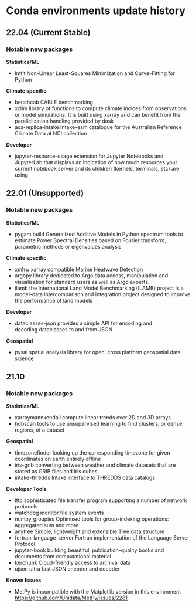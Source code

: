 # Conda environments update history

## 22.04 (Current Stable)

### Notable new packages

**Statistics/ML**
* lmfit Non-Linear Least-Squares Minimization and Curve-Fitting for Python

**Climate specific**
* benchcab CABLE benchmarking
* xclim library of functions to compute climate indices from observations or model simulations. It is built using xarray and can benefit from the parallelization handling provided by dask
* acs-replica-intake Intake-esm catalogue for the Australian Reference Climate Data at NCI collection

**Developer**
* jupyter-resource-usage extension for Jupyter Notebooks and JupyterLab that displays an indication of how much resources your current notebook server and its children (kernels, terminals, etc) are using

## 22.01 (Unsupported)

### Notable new packages

**Statistics/ML**
* pygam build Generalized Additive Models in Python
  spectrum tools to estimate Power Spectral Densities based on Fourier transform, parametric methods or eigenvalues analysis

**Climate specific**
* xmhw xarray compatible Marine Heatwave Detection
* argopy library dedicated to Argo data access, manipulation and visualisation for standard users as well as Argo experts.
* ilamb the International Land Model Benchmarking (ILAMB) project is a model-data intercomparison and integration project designed to improve the performance of land models

**Developer**
* dataclasses-json provides a simple API for encoding and decoding dataclasses to and from JSON

**Geospatial**
* pysal spatial analysis library for open, cross platform geospatial data science

## 21.10

### Notable new packages

**Statistics/ML**
* xarraymannkendall compute linear trends over 2D and 3D arrays
* hdbscan tools to use unsupervised learning to find clusters, or dense regions, of a dataset

**Geospatial**
* timezonefinder looking up the corresponding timezone for given coordinates on earth entirely offline
* iris-grib converting between weather and climate datasets that are stored as GRIB files and Iris cubes
* intake-thredds Intake interface to THREDDS data catalogs

**Developer Tools**
* lftp sophisticated file transfer program supporting a number of network protocols
* watchdog monitor file system events
* numpy_groupies Optimised tools for group-indexing operations: aggregated sum and more
* anytree Simple, lightweight and extensible Tree data structure
* fortran-language-server Fortran implementation of the Language Server Protocol
* jupyter-book building beautiful, publication-quality books and documents from computational material
* kerchunk Cloud-friendly access to archival data
* ujson ultra fast JSON encoder and decoder

**Known Issues**

* MetPy is incompatible with the Matplotlib version in this environment https://github.com/Unidata/MetPy/issues/2281

